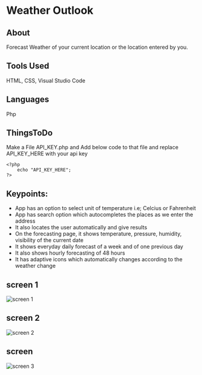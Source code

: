 # Weather Outlook

## About
Forecast Weather of your current location or the location entered by you.

## Tools Used
HTML, CSS, Visual Studio Code


## Languages
Php

## ThingsToDo
Make a File API_KEY.php and Add below code to that file and replace API_KEY_HERE with your api key
```
<?php
    echo "API_KEY_HERE";
?>
```
## Keypoints:
* App has an option to select unit of temperature i.e; Celcius or Fahrenheit
* App has search option which autocompletes the places as we enter the address
* It also locates the user automatically and give results
* On the forecasting page, it shows temperature, pressure, humidity, visibility of the current date
* It shows everyday daily forecast of a week and of one previous day
* It also shows hourly forecasting of 48 hours
* It has adaptive icons which automatically changes according to the weather change


## screen 1
<img src="https://user-images.githubusercontent.com/35486010/66045963-5cdb7800-e542-11e9-99e0-8d297dc322f7.PNG" alt="screen 1"/>

## screen 2
<img alt="screen 2" src="https://user-images.githubusercontent.com/35486010/66045854-256ccb80-e542-11e9-99e1-ae126f8204fb.PNG"/>

## screen
<img src="https://user-images.githubusercontent.com/35486010/66045959-5c42e180-e542-11e9-88d0-becfb5c4d12a.PNG" alt="screen 3"/>

